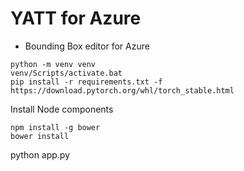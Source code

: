 # YATT for Azure

* Bounding Box editor for Azure

~~~~
python -m venv venv
venv/Scripts/activate.bat
pip install -r requirements.txt -f https://download.pytorch.org/whl/torch_stable.html
~~~~
Install Node components
~~~~
npm install -g bower
bower install
~~~~
python app.py